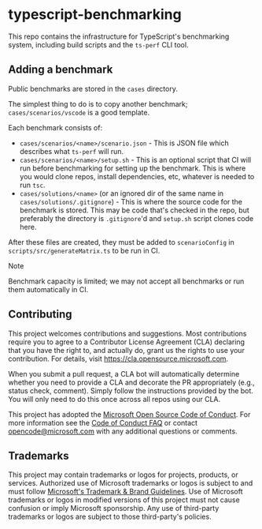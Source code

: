 # typescript-benchmarking

This repo contains the infrastructure for TypeScript's benchmarking system, including build scripts
and the `ts-perf` CLI tool.

## Adding a benchmark

Public benchmarks are stored in the `cases` directory.

The simplest thing to do is to copy another benchmark; `cases/scenarios/vscode` is a good template.

Each benchmark consists of:

- `cases/scenarios/<name>/scenario.json` - This is JSON file which describes what `ts-perf` will run.
- `cases/scenarios/<name>/setup.sh` - This is an optional script that CI will run before benchmarking for setting up the benchmark.
  This is where you would clone repos, install dependencies, etc, whatever is needed to run `tsc`.
- `cases/solutions/<name>` (or an ignored dir of the same name in `cases/solutions/.gitignore`) - This is where the source code for the benchmark is stored.
  This may be code that's checked in the repo, but preferably the directory is `.gitignore`'d and `setup.sh` script clones code here.

After these files are created, they must be added to `scenarioConfig` in `scripts/src/generateMatrix.ts` to be run in CI.

> [!NOTE]
> Benchmark capacity is limited; we may not accept all benchmarks or run them automatically in CI.

## Contributing

This project welcomes contributions and suggestions. Most contributions require you to agree to a
Contributor License Agreement (CLA) declaring that you have the right to, and actually do, grant us
the rights to use your contribution. For details, visit https://cla.opensource.microsoft.com.

When you submit a pull request, a CLA bot will automatically determine whether you need to provide
a CLA and decorate the PR appropriately (e.g., status check, comment). Simply follow the instructions
provided by the bot. You will only need to do this once across all repos using our CLA.

This project has adopted the [Microsoft Open Source Code of Conduct](https://opensource.microsoft.com/codeofconduct/).
For more information see the [Code of Conduct FAQ](https://opensource.microsoft.com/codeofconduct/faq/) or
contact [opencode@microsoft.com](mailto:opencode@microsoft.com) with any additional questions or comments.

## Trademarks

This project may contain trademarks or logos for projects, products, or services. Authorized use of Microsoft
trademarks or logos is subject to and must follow
[Microsoft's Trademark & Brand Guidelines](https://www.microsoft.com/en-us/legal/intellectualproperty/trademarks/usage/general).
Use of Microsoft trademarks or logos in modified versions of this project must not cause confusion or imply Microsoft sponsorship.
Any use of third-party trademarks or logos are subject to those third-party's policies.
